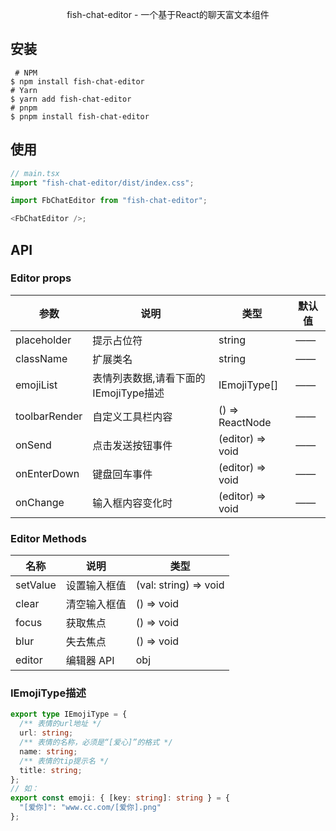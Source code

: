 <!--shell
 * @Date: 2023-12-30 11:43:31
 * @Description: Modify here please
-->

<p align="center">fish-chat-editor - 一个基于React的聊天富文本组件</p>

## 安装

```shell
 # NPM
$ npm install fish-chat-editor
# Yarn
$ yarn add fish-chat-editor
# pnpm
$ pnpm install fish-chat-editor
```

## 使用

```js
// main.tsx
import "fish-chat-editor/dist/index.css";
```

```js
import FbChatEditor from "fish-chat-editor";

<FbChatEditor />;
```

## API

### Editor props

| 参数          | 说明                                  | 类型             | 默认值 |
| ------------- | ------------------------------------- | ---------------- | ------ |
| placeholder   | 提示占位符                            | string           | ——     |
| className     | 扩展类名                              | string           | ——     |
| emojiList     | 表情列表数据,请看下面的IEmojiType描述 | IEmojiType[]     | ——     |
| toolbarRender | 自定义工具栏内容                      | () => ReactNode  | ——     |
| onSend        | 点击发送按钮事件                      | (editor) => void | ——     |
| onEnterDown   | 键盘回车事件                          | (editor) => void | ——     |
| onChange      | 输入框内容变化时                      | (editor) => void | ——     |

### Editor Methods

| 名称     | 说明         | 类型                  |
| -------- | ------------ | --------------------- |
| setValue | 设置输入框值 | (val: string) => void |
| clear    | 清空输入框值 | () => void            |
| focus    | 获取焦点     | () => void            |
| blur     | 失去焦点     | () => void            |
| editor   | 编辑器 API   | obj                   |

### IEmojiType描述

```ts
export type IEmojiType = {
  /** 表情的url地址 */
  url: string;
  /** 表情的名称，必须是“[爱心]”的格式 */
  name: string;
  /** 表情的tip提示名 */
  title: string;
};
// 如：
export const emoji: { [key: string]: string } = {
  "[爱你]": "www.cc.com/[爱你].png"
};
```
